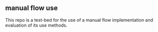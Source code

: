 ## manual flow use

This repo is a test-bed for the use of a manual flow implementation and
evaluation of its use methods.
